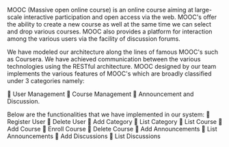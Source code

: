 
MOOC (Massive open online course) is an online course aiming at large-scale interactive
participation and open access via the web. MOOC&#39;s offer the ability to create a new course as
well at the same time we can select and drop various courses. MOOC also provides a platform
for interaction among the various users via the facility of discussion forums.

We have modeled our architecture along the lines of famous MOOC&#39;s such as Coursera. We
have achieved communication between the various technologies using the RESTful architecture.
MOOC designed by our team implements the various features of MOOC&#39;s which are broadly
classified under 3 categories namely:

 User Management
 Course Management
 Announcement and Discussion.

Below are the functionalities that we have implemented in our system:
 Register User
 Delete User
 Add Category
 List Category
 List Course
 Add Course
 Enroll Course
 Delete Course
 Add Announcements
 List Announcements
 Add Discussions
 List Discussions
